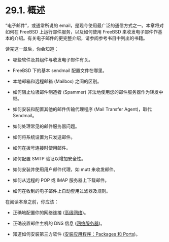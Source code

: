 # 29.1. 概述

“电子邮件”，或通常所说的 email，是现今使用最广泛的通信方式之一。本章将对如何在 FreeBSD 上运行邮件服务，以及如何使用 FreeBSD 来收发电子邮件作基本的介绍。有关电子邮件的更完整介绍，请参阅参考书目中列出的书籍。

读完这一章后，你会知道：

- 哪些软件及其组件与收发电子邮件有关。

- FreeBSD 下的基本 sendmail 配置文件在哪里。

- 本地邮箱和远程邮箱 (Mailbox) 之间的区别。

- 如何阻止垃圾邮件制造者 (Spammer) 非法地使用您的邮件服务器作为转发中继。

- 如何安装和配置其他的邮件传输代理程序 (Mail Transfer Agent)，取代Sendmail。

- 如何处理常见的邮件服务器问题。

- 如何将系统设置为只发送邮件。

- 如何在拨号连接时使用邮件。

- 如何配置 SMTP 验证以增加安全性。

- 如何安装并使用用户邮件代理，如 mutt 来收发邮件。

- 如何从远程的 POP 或 IMAP 服务器上下载邮件。

- 如何在收到的电子邮件上自动套用过滤器及规则。

在阅读本章之前，你应该：

- 正确地配置你的网络连接 ([高级网络](https://docs.freebsd.org/en/books/handbook/advanced-networking/index.html#advanced-networking))。

- 正确设置邮件主机的 DNS 信息 ([网络服务器](https://docs.freebsd.org/en/books/handbook/network-servers/index.html#network-servers))。

- 知道如何安装第三方软件 ([安装应用程序：Packages 和 Ports](https://docs.freebsd.org/en/books/handbook/ports/index.html#ports))。
